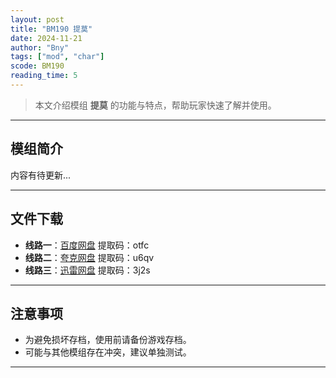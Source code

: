 ```yaml
---
layout: post
title: "BM190 提莫"
date: 2024-11-21
author: "Bny"
tags: ["mod", "char"]
scode: BM190
reading_time: 5
---
```


> 本文介绍模组 **提莫** 的功能与特点，帮助玩家快速了解并使用。

---

## 模组简介

内容有待更新...

---


## 文件下载
- **线路一**：[百度网盘](https://pan.baidu.com/s/1XzkZfCQ8QC7ZGeKP7yqoZA?pwd=otfc)  提取码：otfc  
- **线路二**：[夸克网盘](https://pan.quark.cn/s/60afd7787c7a?pwd=u6qv)  提取码：u6qv  
- **线路三**：[迅雷网盘](https://pan.xunlei.com/s/VOCCbiLE1cNxT-ot__-kdPD_A1?pwd=3j2s)  提取码：3j2s  

---

## 注意事项
- 为避免损坏存档，使用前请备份游戏存档。
- 可能与其他模组存在冲突，建议单独测试。

---

